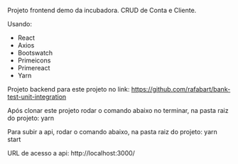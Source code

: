 Projeto frontend demo da incubadora. CRUD de Conta e Cliente.

Usando:

* React
* Axios
* Bootswatch
* Primeicons
* Primereact
* Yarn

Projeto backend para este projeto no link:
https://github.com/rafabart/bank-test-unit-integration

Após clonar este projeto rodar o comando abaixo no terminar, na pasta raiz do projeto:
yarn


Para subir a api, rodar o comando abaixo, na pasta raiz do projeto:
yarn start

URL de acesso a api:
http://localhost:3000/
